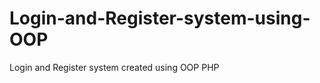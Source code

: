 Login-and-Register-system-using-OOP
===================================

Login and Register system created using OOP PHP
